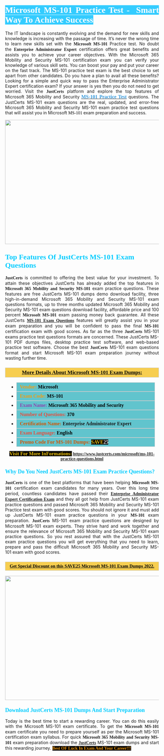 <h1 style="text-align: justify;"><span style="color:#ffffff;"><span style="font-family:Georgia,serif;"><strong><span style="background-color:#33ccff;">Microsoft MS-101 Practice Test -  Smart Way To Achieve Success</span></strong></span></span></h1>

<p style="text-align: justify;">The IT landscape is constantly evolving and the demand for new skills and knowledge is increasing with the passage of time. It’s never the wrong time to learn new skills set with the <span style="font-family:Georgia,serif;"><strong>Microsoft MS-101</strong></span> Practice test. No doubt the <span style="font-family:Georgia,serif;"><strong>Enterprise Administrator Expert</strong></span> certification offers great benefits and assists you to achieve your career objectives. With the Microsoft 365 Mobility and Security MS-101 certification exam you can verify your knowledge of various skill sets. You can boost your pay and put your career on the fast track. The MS-101 practice test exam is the best choice to set apart from other candidates. Do you have a plan to avail all these benefits? Looking for a simple and quick way to pass the Enterprise Administrator Expert certification exam? If your answer is yes then you do not need to get worried. Visit the <span style="font-family:Georgia,serif;"><span style="font-size:14px;"><strong>JustCerts</strong></span></span> platform and explore the top features of Microsoft 365 Mobility and Security <a href="https://www.justcerts.com/microsoft/ms-101-practice-questions.html"><span style="color:#3498db;"><span style="font-size:16px;"><span style="font-family:Georgia,serif;"><strong>MS-101 Practice Test</strong></span></span></span></a> questions. The JustCerts MS-101 exam questions are the real, updated, and error-free Microsoft 365 Mobility and Security MS-101 exam practice test questions that will assist you in Microsoft <span style="color:#000000;"><span style="font-size:14px;"><span style="font-family:Georgia,serif;">MS-101 </span></span></span>exam preparation and success.</p>

<p style="text-align: center;"><a href="https://www.justcerts.com/microsoft/ms-101-practice-questions.html"><img alt="" src="https://i.imgur.com/3zmepCe.jpg" style="width: 720px; height: 405px;" /></a></p>

<h2 style="margin-right:0in; margin-left:0in"><span style="color:#00ccff;"><span style="font-family:Georgia,serif;"><strong><span style="font-size:18pt">Top Features Of JustCerts MS-101 Exam Questions</span></strong></span></span></h2>

<p style="text-align: justify;"><span style="font-family:Georgia,serif;"><span style="font-size:14px;"><strong>JustCerts</strong></span></span> is committed to offering the best value for your investment. To attain these objectives JustCerts has already added the top features in <span style="font-family:Georgia,serif;"><strong>Microsoft 365 Mobility and Security MS-101</strong></span> exam practice questions. These features are free JustCerts MS-101 dumps demo download facility, three high-in-demand Microsoft 365 Mobility and Security MS-101 exam questions formats, up to three months updated Microsoft 365 Mobility and Security MS-101 exam questions download facility, affordable price and 100 percent <span style="font-family:Georgia,serif;"><strong>Microsoft MS-101</strong></span> exam passing money back guarantee. All these JustCerts <a href="https://www.justcerts.com/microsoft/ms-101-practice-questions.html"><span style="font-size:14px;"><span style="font-family:Georgia,serif;"><strong>MS-101 Exam Questions</strong></span></span></a> features will greatly assist you in your exam preparation and you will be confident to pass the final <span style="font-family:Georgia,serif;"><strong> MS-101</strong></span> certification exam with good scores. As far as the three <span style="font-size:14px;"><span style="font-family:Georgia,serif;"><strong>JustCerts</strong></span></span> MS-101 exams practice test questions formats are concerned. These JustCerts MS-101 PDF dumps files, desktop practice test software, and web-based practice test software. Choose the best <span style="font-size:14px;"><span style="font-family:Georgia,serif;"><strong>JustCerts</strong></span></span> MS-101 exam questions format and start Microsoft MS-101 exam preparation journey without wasting further time.</p>

<h3 style="background: #f7ce50; border: 1px solid rgb(204, 204, 204); padding: 5px 10px; text-align: center;"><span style="font-family:Georgia,serif;"><u><u><span style="color:#000000;"><span style="font-size:11pt"><span style="line-height:normal"><b><span style="font-size:13.0pt"><span cambria="">More Details About Microsoft MS-101 Exam Dumps:</span></span></b></span></span></span></u></u></span></h3>

<ul>
	<li style="margin:0cm 10pt">
	<div style="background:#61c4cd; border: 1px solid rgb(204, 204, 204); padding: 5px 10px; text-align: justify;"><span style="font-family:Georgia,serif;"><span style="font-size:11pt"><span style="line-height:normal"><b><span style="font-size:12.0pt"><span new="" roman="" times=""><span style="color:#f39c12;">Vendor:</span> <span style="color:#000000;">Microsoft</span></span></span></b></span></span></span></div>
	</li>
	<li style="margin:0cm 10pt">
	<div style="background: #61c4cd; border: 1px solid rgb(204, 204, 204); padding: 5px 10px; text-align: justify;"><span style="font-family:Georgia,serif;"><span style="font-size:11pt"><span style="line-height:normal"><b><span style="font-size:12.0pt"><span new="" roman="" times=""><span style="color:#f39c12;">Exam Code:</span> <span style="color:#000000;">MS-101</span></span></span></b></span></span></span></div>
	</li>
	<li style="margin:0cm 10pt">
	<div style="background: #61c4cd; border: 1px solid rgb(204, 204, 204); padding: 5px 10px; text-align: justify;"><span style="font-family:Georgia,serif;"><span style="font-size:11pt"><span style="line-height:normal"><b><span style="font-size:12.0pt"><span new="" roman="" times=""><span style="color:#8e44ad;">Exam Name:</span> <span style="color:#000000;">Microsoft 365 Mobility and Security</span></span></span></b></span></span></span></div>
	</li>
	<li style="margin:0cm 10pt">
	<div style="background: #61c4cd; border: 1px solid rgb(204, 204, 204); padding: 5px 10px;"><span style="font-family:Georgia,serif;"><span style="font-size:11pt"><span style="line-height:normal"><b><span style="font-size:12.0pt"><span new="" roman="" times=""><span style="color:#e74c3c;">Number of Questions:</span><span style="color:#000000;"><span style="color:#f1c40f;"> </span>370</span></span></span></b></span></span></span></div>
	</li>
	<li style="margin:0cm 10pt">
	<div style="background: #61c4cd; border: 1px solid rgb(204, 204, 204); padding: 5px 10px; text-align: justify;"><span style="font-family:Georgia,serif;"><span style="font-size:11pt"><span style="line-height:normal"><b><span style="font-size:12.0pt"><span new="" roman="" times=""><span style="color:#d35400;">Certification Name:</span> Enterprise Administrator Expert</span></span></b></span></span></span></div>
	</li>
	<li style="margin:0cm 10pt">
	<div style="background: #61c4cd; border: 1px solid rgb(204, 204, 204); padding: 5px 10px; text-align: justify;"><span style="font-family:Georgia,serif;"><span style="font-size:11pt"><span style="line-height:normal"><b><span style="font-size:12.0pt"><span new="" roman="" times=""><span style="color:#e74c3c;">Exam Language:</span> <span style="color:#000000;">English</span></span></span></b></span></span></span></div>
	</li>
	<li style="margin:0cm 10pt">
	<div style="background: #61c4cd; border: 1px solid rgb(204, 204, 204); padding: 5px 10px;"><span style="font-family:Georgia,serif;"><span style="font-size:11pt"><span style="line-height:normal"><b><span style="font-size:12.0pt"><span new="" roman="" times=""><span style="color:#d35400;">Promo Code For MS-101 Dumps:</span><span style="color:#f1c40f;"> <span style="background-color:#000000;">SAVE</span></span><span style="color:#ffffff;"><span style="background-color:#000000;">25</span></span></span></span></b></span></span></span></div>
	</li>
</ul>

<p style="text-align: center;"><span style="font-family:Georgia,serif;"><strong><span style="font-size:16px;"><span style="color:#f1c40f;"><span style="background-color:#000000;">Visit For More InFormations:</span></span></span> <a href="https://www.justcerts.com/microsoft/ms-101-practice-questions.html">https://www.justcerts.com/microsoft/ms-101-practice-questions.html</a></strong></span></p>

<h3 style="margin-right:0in; margin-left:0in"><span style="color:#00ccff;"><span style="font-family:Georgia,serif;"><strong><span style="font-size:13.5pt">Why Do You Need JustCerts MS-101 Exam Practice Questions?</span></strong></span></span></h3>

<p style="text-align: justify;"><span style="font-size:14px;"><span style="font-family:Georgia,serif;"><strong>JustCerts</strong></span></span> is one of the best platforms that have been helping <span style="font-family:Georgia,serif;"><strong>Microsoft MS-101</strong></span> certification exam candidates for many years. Over this long time period, countless candidates have passed their <a href="https://www.justcerts.com/microsoft/enterprise-administrator-expert-certification-exams.html"><span style="font-size:14px;"><span style="font-family:Georgia,serif;"><strong>Enterprise Administrator Expert Certification Exam</strong></span></span></a> and they all got help from JustCerts MS-101 exam practice questions and passed Microsoft 365 Mobility and Security MS-101 Practice test exam with good scores. You should not ignore it and must add up JustCerts MS-101 exam practice questions in your <span style="font-family:Georgia,serif;"><strong> MS-101</strong></span> exam preparation. <span style="font-family:Georgia,serif;"><strong><span style="font-size:14px;">JustCerts</span></strong></span> MS-101 exam practice questions are designed by Microsoft MS-101 exam experts. They strive hard and work together and ensure the relevance of Microsoft 365 Mobility and Security MS-101 exam practice questions. So you rest assured that with the JustCerts MS-101 exam practice questions you will get everything that you need to learn, prepare and pass the difficult Microsoft 365 Mobility and Security MS-101 exam with good scores.</p>

<h3 style="background: rgb(247, 206, 80); border: 1px solid rgb(204, 204, 204); padding: 5px 10px; text-align: center;"><span style="font-family:Georgia,serif;"><u><span style="color:#000000;"><span style="font-size:11pt;"><span style="line-height:normal;"><b><span cambria="">Get Special Discount on this SAVE25 Microsoft MS-101 Exam Dumps 2022.</span></b></span></span></span></u></span></h3>

<p style="text-align: center;"><a href="https://www.justcerts.com/microsoft/ms-101-practice-questions.html"><img alt="" src="https://i.imgur.com/fQyYzMS.jpg" style="width: 720px; height: 405px;" /></a></p>

<h3 style="margin-right:0in; margin-left:0in"><span style="color:#00ccff;"><span style="font-family:Georgia,serif;"><strong><span style="font-size:13.5pt">Download JustCerts MS-101 Dumps And Start Preparation</span></strong></span></span></h3>

<p style="text-align: justify;">Today is the best time to start a rewarding career. You can do this easily with the Microsoft MS-101 exam certificate. To get the <span style="font-family:Georgia,serif;"><strong>Microsoft MS-101</strong></span> exam certificate you need to prepare yourself as per the Microsoft MS-101 certification exam syllabus. For quick <span style="font-family:Georgia,serif;"><strong>Microsoft 365 Mobility and Security MS-101</strong></span> exam preparation download the <a href="https://www.justcerts.com/"><strong><span style="font-family:Georgia,serif;"><span style="font-size:14px;">JustCerts</span></span></strong></a> MS-101 exam dumps and start this rewarding journey. <span style="color:#f39c12;"><span style="font-family:Georgia,serif;"><span style="font-size:14px;"><strong><span style="background-color:#000000;">Best OF Luck In Exam And Your Career!!!</span></strong></span></span></span></p>
